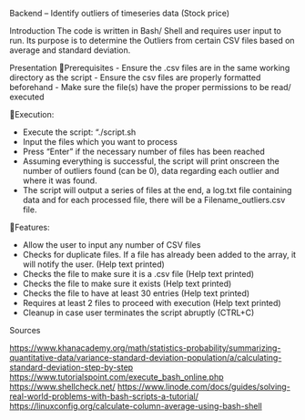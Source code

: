 Backend – Identify outliers of timeseries data (Stock price)



Introduction
The code is written in Bash/ Shell and requires user input to run. Its purpose is to determine the Outliers from certain CSV files based on average and standard deviation.

Presentation
Prerequisites
	- Ensure the .csv files are in the same working directory as the script
	- Ensure the csv files are properly formatted beforehand
	- Make sure the file(s) have the proper permissions to be read/ executed


Execution:
- Execute the script: “./script.sh
- Input the files which you want to process
- Press “Enter” if the necessary number of files has been reached
- Assuming everything is successful, the script will print onscreen the number 	of outliers found (can be 0), data regarding each outlier and where it was 	found.
- The script will output a series of files at the end, a log.txt file containing data and for each processed file, there will be a Filename_outliers.csv file.

Features:

- Allow the user to input any number of CSV files
- Checks for duplicate files. If a file has already been added to the array, it will 	notify the user. (Help text printed)
- Checks the file to make sure it is a .csv file (Help text printed)
- Checks the file to make sure it exists (Help text printed)
- Checks the file to have at least 30 entries (Help text printed)
- Requires at least 2 files to proceed with execution (Help text printed)
- Cleanup in case user terminates the script abruptly (CTRL+C)


Sources


https://www.khanacademy.org/math/statistics-probability/summarizing-quantitative-data/variance-standard-deviation-population/a/calculating-standard-deviation-step-by-step
https://www.tutorialspoint.com/execute_bash_online.php
https://www.shellcheck.net/
https://www.linode.com/docs/guides/solving-real-world-problems-with-bash-scripts-a-tutorial/
https://linuxconfig.org/calculate-column-average-using-bash-shell


